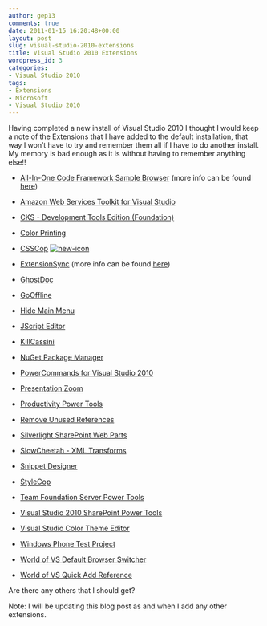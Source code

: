 ```yaml
---
author: gep13
comments: true
date: 2011-01-15 16:20:48+00:00
layout: post
slug: visual-studio-2010-extensions
title: Visual Studio 2010 Extensions
wordpress_id: 3
categories:
- Visual Studio 2010
tags:
- Extensions
- Microsoft
- Visual Studio 2010
---
```


Having completed a new install of Visual Studio 2010 I thought I would keep a note of the Extensions that I have added to the default installation, that way I won’t have to try and remember them all if I have to do another install. My memory is bad enough as it is without having to remember anything else!!

 

  
  * [All-In-One Code Framework Sample Browser](http://visualstudiogallery.msdn.microsoft.com/4934b087-e6cc-44dd-b992-a71f00a2a6df) (more info can be found [here](http://www.gep13.co.uk/blog/?p=309)) 
   
  * [Amazon Web Services Toolkit for Visual Studio](http://visualstudiogallery.msdn.microsoft.com/175787af-a563-4306-957b-686b4ee9b497)
   
  * [CKS - Development Tools Edition (Foundation)](http://visualstudiogallery.msdn.microsoft.com/a346880f-2d29-47a6-84a2-f2d568dd6997)
   
  * [Color Printing](http://visualstudiogallery.msdn.microsoft.com/00ec88c2-1553-47d2-8170-3c5baa0c6e44/)
   
  * [CSSCop](http://visualstudiogallery.msdn.microsoft.com/a921b98e-9430-4be2-bf53-1169e12bdb50) [![new-icon](http://www.gep13.co.uk/blog/wp-content/uploads/2011/08/new-icon_thumb1.gif)](http://visualstudiogallery.msdn.microsoft.com/a921b98e-9430-4be2-bf53-1169e12bdb50)
   
  * [ExtensionSync](http://visualstudiogallery.msdn.microsoft.com/dbaf0ac9-fb7b-4fb3-b34d-ea2269276d3c) (more info can be found [here](http://www.gep13.co.uk/blog/?p=189)) 
   
  * [GhostDoc](http://visualstudiogallery.msdn.microsoft.com/46A20578-F0D5-4B1E-B55D-F001A6345748/)
   
  * [GoOffline](http://visualstudiogallery.msdn.microsoft.com/425f09d8-d070-4ab1-84c1-68fa326190f4?SRC=Home)
   
  * [Hide Main Menu](http://visualstudiogallery.msdn.microsoft.com/bdbcffca-32a6-4034-8e89-c31b86ad4813)
   
  * [JScript Editor](http://visualstudiogallery.msdn.microsoft.com/872d27ee-38c7-4a97-98dc-0d8a431cc2ed/)
   
  * [KillCassini](http://visualstudiogallery.msdn.microsoft.com/1269c9a1-fcfe-4b47-91e7-22c7027f3c41)
   
  * [NuGet Package Manager](http://visualstudiogallery.msdn.microsoft.com/27077b70-9dad-4c64-adcf-c7cf6bc9970c/)
   
  * [PowerCommands for Visual Studio 2010](http://visualstudiogallery.msdn.microsoft.com/e5f41ad9-4edc-4912-bca3-91147db95b99/)
   
  * [Presentation Zoom](http://visualstudiogallery.msdn.microsoft.com/6a7a0b57-7059-470d-bcfa-60ceb78dc752/)
   
  * [Productivity Power Tools](http://visualstudiogallery.msdn.microsoft.com/d0d33361-18e2-46c0-8ff2-4adea1e34fef/)
   
  * [Remove Unused References](http://visualstudiogallery.msdn.microsoft.com/9811e528-cfa8-4fe7-9dd1-4021978b5097)
   
  * [Silverlight SharePoint Web Parts](http://visualstudiogallery.msdn.microsoft.com/e8360a85-58ca-42d1-8de0-e48a1ab071c7)
   
  * [SlowCheetah - XML Transforms](http://visualstudiogallery.msdn.microsoft.com/69023d00-a4f9-4a34-a6cd-7e854ba318b5)
   
  * [Snippet Designer](http://visualstudiogallery.msdn.microsoft.com/B08B0375-139E-41D7-AF9B-FAEE50F68392/)
   
  * [StyleCop](http://visualstudiogallery.msdn.microsoft.com/06C6AE96-FB05-4379-8800-F08DAEABB7BE)
   
  * [Team Foundation Server Power Tools](http://visualstudiogallery.msdn.microsoft.com/c255a1e4-04ba-4f68-8f4e-cd473d6b971f/)
   
  * [Visual Studio 2010 SharePoint Power Tools](http://visualstudiogallery.msdn.microsoft.com/8e602a8c-6714-4549-9e95-f3700344b0d9)
   
  * [Visual Studio Color Theme Editor](http://visualstudiogallery.msdn.microsoft.com/20cd93a2-c435-4d00-a797-499f16402378/)
   
  * [Windows Phone Test Project](http://visualstudiogallery.msdn.microsoft.com/6819514d-4bd6-4f31-a231-48c6530ed03b)
   
  * [World of VS Default Browser Switcher](http://visualstudiogallery.msdn.microsoft.com/bb424812-f742-41ef-974a-cdac607df921)
   
  * [World of VS Quick Add Reference](http://visualstudiogallery.msdn.microsoft.com/dc06b54c-b6c4-4cf5-8203-a09c6979e881)
 

Are there any others that I should get?

 

Note: I will be updating this blog post as and when I add any other extensions.
